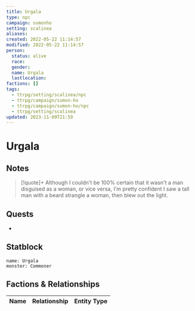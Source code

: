 ```yaml
---
title: Urgala
type: npc
campaign: sumonho
setting: scalinea
aliases: 
created: 2022-05-22 11:14:57
modified: 2022-05-22 11:14:57
person:
  status: alive
  race: 
  gender: 
  name: Urgala
  lastlocation: 
factions: []
tags:
  - ttrpg/setting/scalinea/npc
  - ttrpg/campaign/sumon-ho
  - ttrpg/campaign/sumon-ho/npc
  - ttrpg/setting/scalinea
updated: 2023-11-09T21:59
---
```


# Urgala

## Notes

> [!quote]+
> Although I couldn't be 100% certain that it wasn't a man disguised as a woman, or vice versa, I'm pretty confident I saw a tall man with a beard strangle a woman, then blew out the light.

## Quests

- 

## Statblock

```statblock
name: Urgala
monster: Commoner
```


## Factions & Relationships
| Name | Relationship | Entity Type |
| ---- |:------------:| ----------- |
